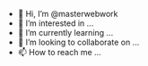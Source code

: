 - 👋 Hi, I’m @masterwebwork
- 👀 I’m interested in ...
- 🌱 I’m currently learning ...
- 💞️ I’m looking to collaborate on ...
- 📫 How to reach me ...

<!---
masterwebwork/masterwebwork is a ✨ special ✨ repository because its `README.md` (this file) appears on your GitHub profile.
You can click the Preview link to take a look at your changes.
--->
